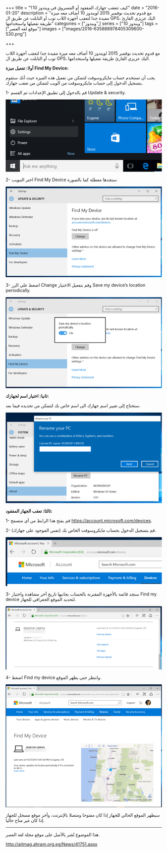 +++
title = "كيف تتعقب جهازك المفقود أو المسروق في ويندوز 10؟"
date = "2016-01-20"
description = "مع قدوم تحديث نوفمبر 2015 لويندوز 10 أضاف معه ميزة مفيدة جدا لتعقب أجهزة اللاب توب أو التابلت عن طريق ال GPS، اليك عزيزي القارئ طريقة تفعيلها واستخدامها"
categories = ["ويندوز",]
series = ["ويندوز 10"]
tags = ["موقع لغة العصر"]
images = ["images/2016-635888978405309600-530.png"]

+++

مع قدوم تحديث نوفمبر 2015 لويندوز 10 أضاف معه ميزة مفيدة جدا لتعقب أجهزة اللاب توب أو التابلت عن طريق ال GPS، اليك عزيزي القارئ طريقة تفعيلها واستخدامها.

**أولا: تفعيل ميزة** **Find My Device:**

يجب أن تستخدم حساب مايكروسوفت لتتمكن من تفعيل هذه الميزة حيث أنك ستقوم بتسجيل الدخول إلى حساب مايكروسوفت من الويب لتتمكن من تعقب جهازك.

1- قم بالدخول إلى تطبيق الإعدادات ثم القسم Update & security.

![1](images/2016-635888978288308850-830.png)

2- اختر التبويب Find My Device ستجدها معطلة كما بالصورة.

![2](images/2016-635888978405309600-530.png)

3- اضغط على الزر Change وقم بتفعيل الاختيار Save my device’s location periodically.

![3](images/2016-635888978494074169-407.png)


**ثانيا: اختيار اسم لجهازك:**

ستحتاج إلى تغيير اسم جهازك الى اسم خاص بك لتتمكن من تحديده فيما بعد.

![4](images/2016-635888978611542922-154.png)


**ثالثا: تعقب الجهاز المفقود:**

1- قم بفتح هذا الرابط من أي متصفح <https://account.microsoft.com/devices>.

2- قم بتسجيل الدخول بحساب مايكروسوفت الخاص بك (نفس الموجود على جهازك).

![5](images/2016-635888978709511550-951.png)

3- ستجد قائمة بالأجهزة المقترنة بالحساب بجانبها تاريخ آخر مشاهدة واختيار Find my device لتحديد الموقع الجغرافي للجهاز.

![6](images/2016-635888978826200298-620.png)

4- اضغط Find my device وانتظر حتى يظهر الموقع.

![7](images/2016-635888979016989521-698.png)

 سيظهر الموقع الحالي للجهاز إذا كان مفتوحا ومتصلا بالإنترنت، وأخر موقع مسجل للجهاز إذا كان غير متاح حاليا.

---
هذا الموضوع نٌشر باﻷصل على موقع مجلة لغة العصر.

http://aitmag.ahram.org.eg/News/41751.aspx